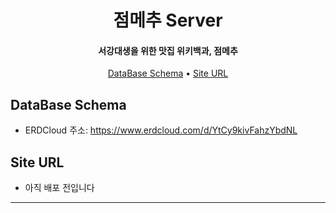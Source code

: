 
<h1 align="center">
  점메추 Server
  <br>
</h1>

<h4 align="center">서강대생을 위한 맛집 위키백과, 점메추</h4>

<p align="center">
  <a href="#key-features">DataBase Schema</a> •
  <a href="#how-to-use">Site URL</a>
</p>

## DataBase Schema

* ERDCloud 주소: 
https://www.erdcloud.com/d/YtCy9kivFahzYbdNL

## Site URL
* 아직 배포 전입니다


---
